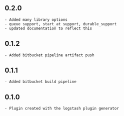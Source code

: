 ## 0.2.0
	- Added many library options
	- queue support, start_at support, durable_support
	- updated documentation to reflect this

## 0.1.2
	- Added bitbucket pipeline artifact push

## 0.1.1
	- Added bitbucket build pipeline

## 0.1.0
	- Plugin created with the logstash plugin generator
